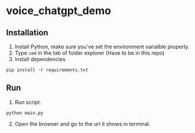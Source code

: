 # voice_chatgpt_demo

## Installation

1. Install Python, make sure you've set the environment varialble properly.
2. Type `cmd` in the tab of folder explorer (Have to be in this repo) 
3. Install dependencies
  ```
  pip install -r requirements.txt
  ```

## Run

1. Run script.
  ```
  python main.py
  ```
2. Open the browser and go to the url it shows in terminal.
